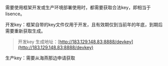 需要使用框架开发或生产环境部署使用时，都需要获取合法key，即相当于lisence。

开发key：框架自带的key文件仅用于开发，且有效期仅到当前年的年底，到期后需要重新获取生成。

> 开发key 生成地址：[http://183.129.148.83:8888/devkey](http://183.129.148.83:8888/devkey)

生产key：需要从海燕那边申请获取

